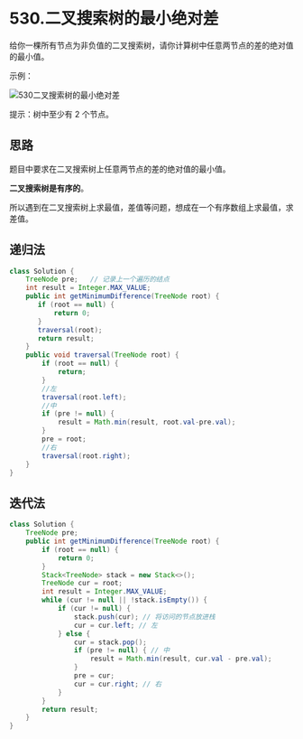 # 530.二叉搜索树的最小绝对差

给你一棵所有节点为非负值的二叉搜索树，请你计算树中任意两节点的差的绝对值的最小值。

示例：

![530二叉搜索树的最小绝对差](https://img-blog.csdnimg.cn/20201014223400123.png)

提示：树中至少有 2 个节点。



## 思路

题目中要求在二叉搜索树上任意两节点的差的绝对值的最小值。

**二叉搜索树是有序的**。

所以遇到在二叉搜索树上求最值，差值等问题，想成在一个有序数组上求最值，求差值。



## 递归法

```java
class Solution {
    TreeNode pre;	// 记录上一个遍历的结点
    int result = Integer.MAX_VALUE;
    public int getMinimumDifference(TreeNode root) {
       if (root == null) {
           return 0;
       }
       traversal(root);
       return result;
    }
    public void traversal(TreeNode root) {
        if (root == null) {
            return;
        }
        //左
        traversal(root.left);
        //中
        if (pre != null) {
            result = Math.min(result, root.val-pre.val);
        }
        pre = root;
        //右
        traversal(root.right);
    }
}
```



## 迭代法

```java
class Solution {
    TreeNode pre;
    public int getMinimumDifference(TreeNode root) {
        if (root == null) {
            return 0;
        }
        Stack<TreeNode> stack = new Stack<>();
        TreeNode cur = root;
        int result = Integer.MAX_VALUE;
        while (cur != null || !stack.isEmpty()) {
            if (cur != null) {
                stack.push(cur); // 将访问的节点放进栈
                cur = cur.left; // 左
            } else {
                cur = stack.pop(); 
                if (pre != null) { // 中
                    result = Math.min(result, cur.val - pre.val);
                }
                pre = cur;
                cur = cur.right; // 右
            }
        }
        return result;
    }
}
```